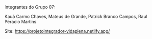 Integrantes do Grupo 07:

Kauã Carmo Chaves, Mateus de Grande, Patrick Branco Campos, Raul Peracio Martins

Site: https://projetointegrador-vidaplena.netlify.app/
